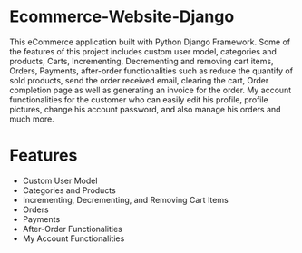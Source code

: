 # Ecommerce-Website-Django
This eCommerce application built with Python Django Framework. Some of the features of this project
includes custom user model, categories and products, Carts, Incrementing, Decrementing and removing
cart items, Orders, Payments, after-order functionalities such as reduce the quantify of sold products,
send the order received email, clearing the cart, Order completion page as well as generating an invoice
for the order. My account functionalities for the customer who can easily edit his profile, profile pictures,
change his account password, and also manage his orders and much more.

# Features
- Custom User Model
- Categories and Products
- Incrementing, Decrementing, and Removing Cart Items
- Orders
- Payments
- After-Order Functionalities
- My Account Functionalities
